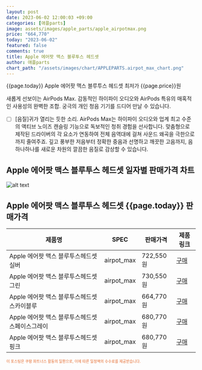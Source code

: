 ```yaml
---
layout: post
date: 2023-06-02 12:00:03 +09:00
categories: [애플parts]
image: assets/images/apple_parts/apple_airpotmax.png
price: "664,770"
today: "2023-06-02"
featured: false
comments: true
title: Apple 에어팟 맥스 블루투스 헤드셋
author: 애플parts
chart_path: "/assets/images/chart/APPLEPARTS.airpot_max_chart.png"
---
```


{{page.today}} Apple 에어팟 맥스 블루투스 헤드셋 최저가 {{page.price}}원

새롭게 선보이는 AirPods Max. 감동적인 하이파이 오디오와 AirPods 특유의 매혹적인 사용성의 완벽한 조합. 궁극의 개인 청음 기기를 드디어 만날 수 있습니다.

- [ ] [음질]귀가 열리는 듯한 소리.
AirPods Max는 하이파이 오디오와 업계 최고 수준의 액티브 노이즈 캔슬링 기능으로 독보적인 청취 경험을 선사합니다. 맞춤형으로 제작된 드라이버의 각 요소가 연동하여 전체 음역대에 걸쳐 사운드 왜곡을 극한으로까지 줄여주죠. 깊고 풍부한 저음부터 정확한 중음과 선명하고 깨끗한 고음까지, 음 하나하나를 새로운 차원의 깔끔한 음질로 감상할 수 있습니다.

## Apple 에어팟 맥스 블루투스 헤드셋 일자별 판매가격 차트
![alt text]({{page.chart_path}} "Apple 에어팟 맥스 블루투스 헤드셋 판매가격 차트")

## Apple 에어팟 맥스 블루투스 헤드셋 {{page.today}} 판매가격
<main>
<table id="rwd-table-large">
  <thead>
    <tr>
      <th>제품명</th>
      <th>SPEC</th>
      <th>판매가격</th>
      <th>제품링크</th>
    </tr>
  </thead>
  <tbody><tr>
        <td>Apple 에어팟 맥스 블루투스헤드셋 실버</td>
        <td>airpot_max</td>
        <td>722,550원</td>
        <td><a href='https://link.coupang.com/a/SG9Bv' target='_blank'>구매</a></td>
        </tr><tr>
        <td>Apple 에어팟 맥스 블루투스헤드셋 그린</td>
        <td>airpot_max</td>
        <td>730,550원</td>
        <td><a href='https://link.coupang.com/a/SG9DB' target='_blank'>구매</a></td>
        </tr><tr>
        <td>Apple 에어팟 맥스 블루투스헤드셋 스카이블루</td>
        <td>airpot_max</td>
        <td>664,770원</td>
        <td><a href='https://link.coupang.com/a/SG9Fk' target='_blank'>구매</a></td>
        </tr><tr>
        <td>Apple 에어팟 맥스 블루투스헤드셋 스페이스그레이</td>
        <td>airpot_max</td>
        <td>680,770원</td>
        <td><a href='https://link.coupang.com/a/SG9G0' target='_blank'>구매</a></td>
        </tr><tr>
        <td>Apple 에어팟 맥스 블루투스헤드셋 핑크</td>
        <td>airpot_max</td>
        <td>680,770원</td>
        <td><a href='https://link.coupang.com/a/SG9JL' target='_blank'>구매</a></td>
        </tr></tbody>
</table>

</main>
<div style="color:#e56a2c;font-size: 0.7em;" >
이 포스팅은 쿠팡 파트너스 활동의 일환으로, 이에 따른 일정액의 수수료를 제공받습니다.
</div>
